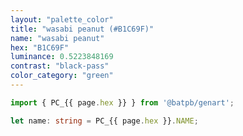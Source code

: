 ```yaml
---
layout: "palette_color"
title: "wasabi peanut (#B1C69F)"
name: "wasabi peanut"
hex: "B1C69F"
luminance: 0.5223848169
contrast: "black-pass"
color_category: "green"
---
```


```typescript
import { PC_{{ page.hex }} } from '@batpb/genart';

let name: string = PC_{{ page.hex }}.NAME;
```

